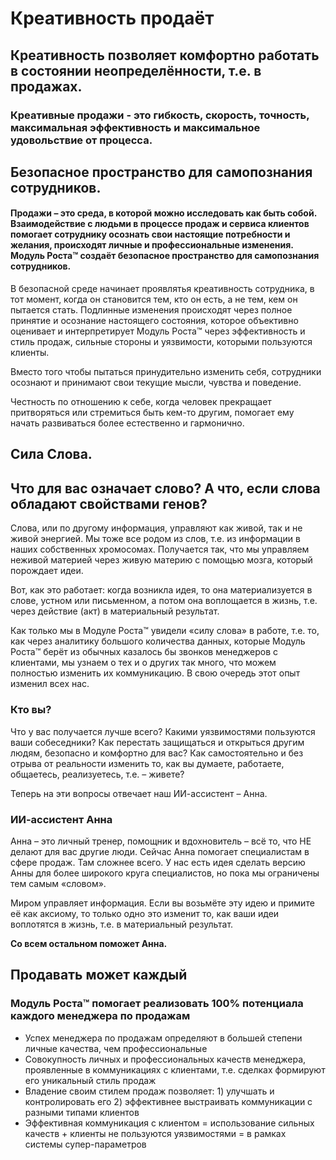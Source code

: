 # Креативность продаёт

## Креативность позволяет комфортно работать в состоянии неопределённости, т.е. в продажах.

### Креативные продажи - это гибкость, скорость, точность, максимальная эффективность и максимальное удовольствие от процесса.

## Безопасное пространство для самопознания сотрудников.

#### Продажи – это среда, в которой можно исследовать как быть собой. Взаимодействие с людьми в процессе продаж и сервиса клиентов помогает сотруднику осознать свои настоящие потребности и желания, происходят личные и профессиональные изменения. Модуль Роста™ создаёт безопасное пространство для самопознания сотрудников.

В безопасной среде начинает проявлятья креативность сотрудника, в тот момент, когда он становится тем, кто он есть, а не тем, кем он пытается стать. Подлинные изменения происходят через полное принятие и осознание настоящего состояния, которое объективно оценивает и интерпретирует Модуль Роста™ через эффективность и стиль продаж, сильные стороны и уязвимости, которыми пользуются клиенты.

Вместо того чтобы пытаться принудительно изменить себя, сотрудники осознают и принимают свои текущие мысли, чувства и поведение.

Честность по отношению к себе, когда человек прекращает притворяться или стремиться быть кем-то другим, помогает ему начать развиваться более естественно и гармонично.

## Сила Слова.

## Что для вас означает слово? А что, если слова обладают свойствами генов?

Слова, или по другому информация, управляют как живой, так и не живой энергией. Мы тоже все родом из слов, т.е. из информации в наших собственных хромосомах. Получается так, что мы управляем неживой материей через живую материю с помощью мозга, который порождает идеи.

Вот, как это работает: когда возникла идея, то она материализуется в слове, устном или письменном, а потом она воплощается в жизнь, т.е. через действие (акт) в материальный результат.

Как только мы в Модуле Роста™ увидели «силу слова» в работе, т.е. то, как через аналитику большого количества данных, которые Модуль Роста™ берёт из обычных казалось бы звонков менеджеров с клиентами, мы узнаем о тех и о других так много, что можем полностью изменить их коммуникацию. В свою очередь этот опыт изменил всех нас.

### Кто вы?&#x20;

Что у вас получается лучше всего? Какими уязвимостями пользуются ваши собеседники? Как перестать защищаться и открыться другим людям, безопасно и комфортно для вас? Как самостоятельно и без отрыва от реальности изменить то, как вы думаете, работаете, общаетесь, реализуетесь, т.е. – живете?

Теперь на эти вопросы отвечает наш ИИ-ассистент – Анна.

### ИИ-ассистент Анна

Анна – это личный тренер, помощник и вдохновитель – всё то, что НЕ делают для вас другие люди. Сейчас Анна помогает специалистам в сфере продаж. Там сложнее всего. У нас есть идея сделать версию Анны для более широкого круга специалистов, но пока мы ограничены тем самым «словом».

Миром управляет информация. Если вы возьмёте эту идею и примите её как аксиому, то только одно это изменит то, как ваши идеи воплотятся в жизнь, т.е. в материальный результат.

**Cо всем остальном поможет Анна.**

## Продавать может каждый

### Модуль Роста™ помогает реализовать 100% потенциала каждого менеджера по продажам

* Успех менеджера по продажам определяют в большей степени личные качества, чем профессиональные
* Совокупность личных и профессиональных качеств менеджера, проявленные в коммуникациях с клиентами, т.е. сделках формируют его уникальный стиль продаж
* Владение своим стилем продаж позволяет: 1) улучшать и контролировать его 2) эффективнее выстраивать коммуникации с разными типами клиентов
* Эффективная коммуникация с клиентом = использование сильных качеств + клиенты не пользуются уязвимостями = в рамках системы супер-параметров
